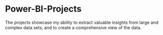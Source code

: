 # Power-BI-Projects

The projects showcase my ability to extract valuable insights from large and complex data sets, and to create a comprehensive view of the data.
